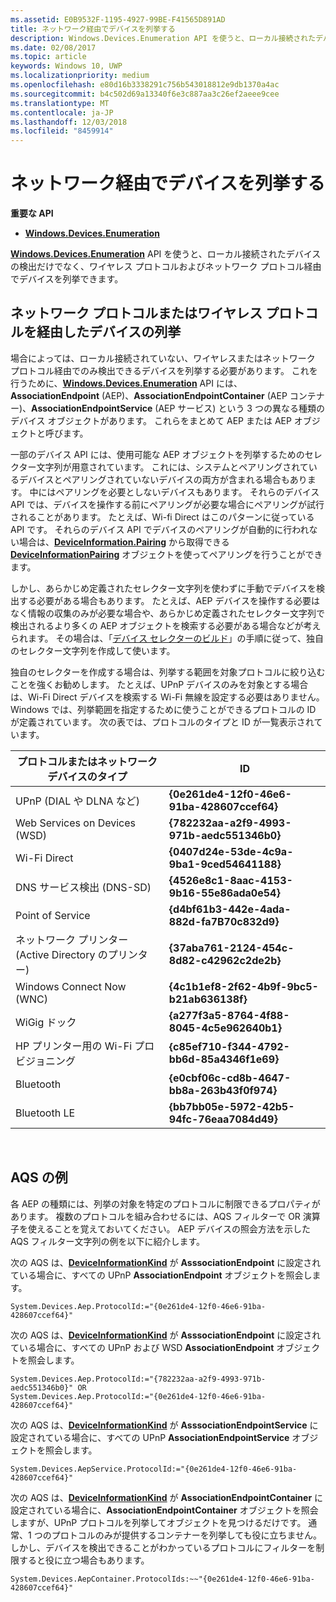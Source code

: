 ```yaml
---
ms.assetid: E0B9532F-1195-4927-99BE-F41565D891AD
title: ネットワーク経由でデバイスを列挙する
description: Windows.Devices.Enumeration API を使うと、ローカル接続されたデバイスの検出だけでなく、ワイヤレス プロトコルおよびネットワーク プロトコル経由でデバイスを列挙できます。
ms.date: 02/08/2017
ms.topic: article
keywords: Windows 10, UWP
ms.localizationpriority: medium
ms.openlocfilehash: e80d16b3338291c756b543018812e9db1370a4ac
ms.sourcegitcommit: b4c502d69a13340f6e3c887aa3c26ef2aeee9cee
ms.translationtype: MT
ms.contentlocale: ja-JP
ms.lasthandoff: 12/03/2018
ms.locfileid: "8459914"
---
```

# <a name="enumerate-devices-over-a-network"></a>ネットワーク経由でデバイスを列挙する



**重要な API**

- [**Windows.Devices.Enumeration**](https://docs.microsoft.com/en-us/uwp/api/Windows.Devices.Enumeration)

[**Windows.Devices.Enumeration**](https://msdn.microsoft.com/library/windows/apps/BR225459) API を使うと、ローカル接続されたデバイスの検出だけでなく、ワイヤレス プロトコルおよびネットワーク プロトコル経由でデバイスを列挙できます。

## <a name="enumerating-devices-over-networked-or-wireless-protocols"></a>ネットワーク プロトコルまたはワイヤレス プロトコルを経由したデバイスの列挙

場合によっては、ローカル接続されていない、ワイヤレスまたはネットワーク プロトコル経由でのみ検出できるデバイスを列挙する必要があります。 これを行うために、[**Windows.Devices.Enumeration**](https://msdn.microsoft.com/library/windows/apps/BR225459) API には、**AssociationEndpoint** (AEP)、**AssociationEndpointContainer** (AEP コンテナー)、**AssociationEndpointService** (AEP サービス) という 3 つの異なる種類のデバイス オブジェクトがあります。 これらをまとめて AEP または AEP オブジェクトと呼びます。

一部のデバイス API には、使用可能な AEP オブジェクトを列挙するためのセレクター文字列が用意されています。 これには、システムとペアリングされているデバイスとペアリングされていないデバイスの両方が含まれる場合もあります。 中にはペアリングを必要としないデバイスもあります。 それらのデバイス API では、デバイスを操作する前にペアリングが必要な場合にペアリングが試行されることがあります。 たとえば、Wi-fi Direct はこのパターンに従っている API です。 それらのデバイス API でデバイスのペアリングが自動的に行われない場合は、[**DeviceInformation.Pairing**](https://msdn.microsoft.com/library/windows/apps/Dn705960) から取得できる [**DeviceInformationPairing**](https://msdn.microsoft.com/library/windows/apps/Mt168396) オブジェクトを使ってペアリングを行うことができます。

しかし、あらかじめ定義されたセレクター文字列を使わずに手動でデバイスを検出する必要がある場合もあります。 たとえば、AEP デバイスを操作する必要はなく情報の収集のみが必要な場合や、あらかじめ定義されたセレクター文字列で検出されるより多くの AEP オブジェクトを検索する必要がある場合などが考えられます。 その場合は、「[デバイス セレクターのビルド](build-a-device-selector.md)」の手順に従って、独自のセレクター文字列を作成して使います。

独自のセレクターを作成する場合は、列挙する範囲を対象プロトコルに絞り込むことを強くお勧めします。 たとえば、UPnP デバイスのみを対象とする場合は、Wi-Fi Direct デバイスを検索する Wi-Fi 無線を設定する必要はありません。 Windows では、列挙範囲を指定するために使うことができるプロトコルの ID が定義されています。 次の表では、プロトコルのタイプと ID が一覧表示されています。

| プロトコルまたはネットワーク デバイスのタイプ              | ID                                         |
|----------------------------------------------|--------------------------------------------|
| UPnP (DIAL や DLNA など)               | **{0e261de4-12f0-46e6-91ba-428607ccef64}** |
| Web Services on Devices (WSD)                | **{782232aa-a2f9-4993-971b-aedc551346b0}** |
| Wi-Fi Direct                                 | **{0407d24e-53de-4c9a-9ba1-9ced54641188}** |
| DNS サービス検出 (DNS-SD)               | **{4526e8c1-8aac-4153-9b16-55e86ada0e54}** |
| Point of Service                             | **{d4bf61b3-442e-4ada-882d-fa7B70c832d9}** |
| ネットワーク プリンター (Active Directory のプリンター) | **{37aba761-2124-454c-8d82-c42962c2de2b}** |
| Windows Connect Now (WNC)                    | **{4c1b1ef8-2f62-4b9f-9bc5-b21ab636138f}** |
| WiGig ドック                                  | **{a277f3a5-8764-4f88-8045-4c5e962640b1}** |
| HP プリンター用の Wi-Fi プロビジョニング           | **{c85ef710-f344-4792-bb6d-85a4346f1e69}** |
| Bluetooth                                    | **{e0cbf06c-cd8b-4647-bb8a-263b43f0f974}** |
| Bluetooth LE                                 | **{bb7bb05e-5972-42b5-94fc-76eaa7084d49}** |

 

## <a name="aqs-examples"></a>AQS の例

各 AEP の種類には、列挙の対象を特定のプロトコルに制限できるプロパティがあります。 複数のプロトコルを組み合わせるには、AQS フィルターで OR 演算子を使えることを覚えておいてください。 AEP デバイスの照会方法を示した AQS フィルター文字列の例を以下に紹介します。

次の AQS は、[**DeviceInformationKind**](https://msdn.microsoft.com/library/windows/apps/Dn948991) が **AsssociationEndpoint** に設定されている場合に、すべての UPnP **AssociationEndpoint** オブジェクトを照会します。

``` syntax
System.Devices.Aep.ProtocolId:="{0e261de4-12f0-46e6-91ba-428607ccef64}"
```

次の AQS は、[**DeviceInformationKind**](https://msdn.microsoft.com/library/windows/apps/Dn948991) が **AsssociationEndpoint** に設定されている場合に、すべての UPnP および WSD **AssociationEndpoint** オブジェクトを照会します。

``` syntax
System.Devices.Aep.ProtocolId:="{782232aa-a2f9-4993-971b-aedc551346b0}" OR
System.Devices.Aep.ProtocolId:="{0e261de4-12f0-46e6-91ba-428607ccef64}"
```

次の AQS は、[**DeviceInformationKind**](https://msdn.microsoft.com/library/windows/apps/Dn948991) が **AsssociationEndpointService** に設定されている場合に、すべての UPnP **AssociationEndpointService** オブジェクトを照会します。

``` syntax
System.Devices.AepService.ProtocolId:="{0e261de4-12f0-46e6-91ba-428607ccef64}"
```

次の AQS は、[**DeviceInformationKind**](https://msdn.microsoft.com/library/windows/apps/Dn948991) が **AssociationEndpointContainer** に設定されている場合に、**AssociationEndpointContainer** オブジェクトを照会しますが、UPnP プロトコルを列挙してオブジェクトを見つけるだけです。 通常、1 つのプロトコルのみが提供するコンテナーを列挙しても役に立ちません。 しかし、デバイスを検出できることがわかっているプロトコルにフィルターを制限すると役に立つ場合もあります。

``` syntax
System.Devices.AepContainer.ProtocolIds:~~"{0e261de4-12f0-46e6-91ba-428607ccef64}"
```

 

 
